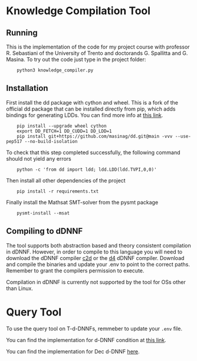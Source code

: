 # Knowledge Compilation Tool

## Running

This is the implementation of the code for my project course with professor R. Sebastiani of the University of Trento and doctorands G. Spallitta and G. Masina. 
To try out the code just type in the project folder:

```
    python3 knowledge_compiler.py
```

## Installation

First install the dd package with cython and wheel. This is a fork of the official dd package that can be installed directly from pip, which adds bindings for generating LDDs. You can find more info at [this link](https://github.com/masinag/dd).

```
    pip install --upgrade wheel cython
    export DD_FETCH=1 DD_CUDD=1 DD_LDD=1
    pip install git+https://github.com/masinag/dd.git@main -vvv --use-pep517 --no-build-isolation
```

To check that this step completed successfully, the following command should not yield any errors

```
    python -c 'from dd import ldd; ldd.LDD(ldd.TVPI,0,0)'
```

Then install all other dependencies of the project

```
    pip install -r requirements.txt
```

Finally install the Mathsat SMT-solver from the pysmt package

```
    pysmt-install --msat
```

## Compiling to dDNNF

The tool supports both abstraction based and theory consistent compilation in dDNNF. However, in order to compile to this language you will need to download the dDNNF compiler [c2d](http://reasoning.cs.ucla.edu/c2d/) or the [d4](https://github.com/crillab/d4) dDNNF compiler. Download and compile the binaries and update your .env to point to the correct paths. Remember to grant the compilers permission to execute.

Compilation in dDNNF is currently not supported by the tool for OSs other than Linux.

# Query Tool

To use the query tool on T-d-DNNFs, remmeber to update your ```.env``` file.

You can find the implementation for d-DNNF condition at [this link](https://github.com/MaxMichelutti/dDNNF-Query).

You can find the implementation for Dec d-DNNF [here](https://github.com/crillab/decdnnf_rs).